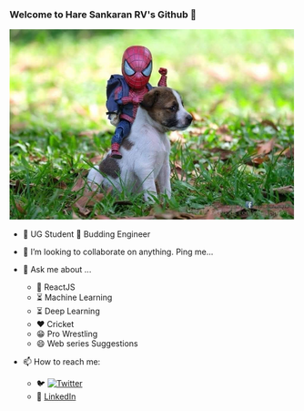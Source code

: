 ### Welcome to Hare Sankaran RV's Github 👋
 
 <img src="https://github.com/haresrv/haresrv/blob/master/sp2.jpeg" width="500">
 
 - 🔭 UG Student 🌱 Budding Engineer
 - 👯 I’m looking to collaborate on anything. Ping me...

- 💬 Ask me about ...
      
     - :art: ReactJS
     - :hourglass_flowing_sand: Machine Learning
     - :hourglass_flowing_sand: Deep Learning
     - :hearts: Cricket
     - :grin: Pro Wrestling
     - 😄 Web series Suggestions
      
- 📫 How to reach me: 
     - :bird: [![Twitter](https://img.shields.io/twitter/follow/itz_srv.svg?style=social&label=@itz_srv)](https://twitter.com/itz_srv)
     - :small_red_triangle_down: [LinkedIn](https://linkedin.com/in/haresrv2000)

